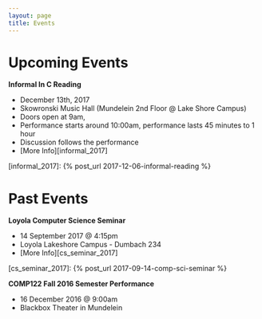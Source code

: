 ```yaml
---
layout: page
title: Events
---
```


# Upcoming Events

**Informal In C Reading**
* December 13th, 2017
* Skowronski Music Hall (Mundelein 2nd Floor @ Lake Shore Campus)
* Doors open at 9am, 
* Performance starts around 10:00am, performance lasts 45 minutes to 1 hour
* Discussion follows the performance
* [More Info][informal_2017]

[informal_2017]: {% post_url 2017-12-06-informal-reading %}

# Past Events

**Loyola Computer Science Seminar**
* 14 September 2017 @ 4:15pm
* Loyola Lakeshore Campus - Dumbach 234
* [More Info][cs_seminar_2017]

[cs_seminar_2017]: {% post_url 2017-09-14-comp-sci-seminar %}

**COMP122 Fall 2016 Semester Performance**
* 16 December 2016 @ 9:00am
* Blackbox Theater in Mundelein

